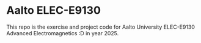 # Aalto ELEC-E9130
This repo is the exercise and project code for Aalto University ELEC-E9130 Advanced Electromagnetics :D in year 2025.
